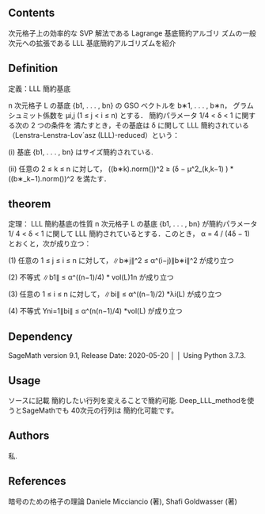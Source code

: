 

## Contents
次元格子上の効率的な SVP 解法である Lagrange 基底簡約アルゴリ
ズムの一般次元への拡張である LLL 基底簡約アルゴリズムを紹介

## Definition
定義：LLL 簡約基底

n 次元格子 L の基底 {b1, . . . , bn} の GSO ベクトルを 
b∗1, . . . , b∗n，
グラムシュミット係数を 
µi,j (1 ≤ j < i ≤ n) とする．
簡約パラメータ 1/4 < δ < 1 に関する次の 2 つの条件を
満たすとき，その基底は δ に関して LLL 簡約されている
（Lenstra-Lenstra-Lov´asz (LLL)-reduced）という：

(i) 基底 {b1, . . . , bn} はサイズ簡約されている.

(ii) 任意の 2 ≤ k ≤ n に対して，
((b∗k).norm())^2 ≥ (δ − µ^2_(k,k−1) ) * ((b∗_k−1).norm())^2 を満たす．

## theorem
定理： LLL 簡約基底の性質
n 次元格子 L の基底 {b1, . . . , bn} が簡約パラメータ 1/
4 < δ < 1 に関して
LLL 簡約されているとする．このとき，
α = 4 / (4δ − 1)
とおくと，次が成り立つ：

(1) 任意の 1 ≤ j ≤ i ≤ n に対して，∥b∗j∥^2 ≤ α^(i−j)∥b∗i∥^2 が成り立つ

(2) 不等式 ∥b1∥ ≤ α^((n−1)/4) * vol(L)1n が成り立つ

(3) 任意の 1 ≤ i ≤ n に対して，∥bi∥ ≤ α^((n−1)/2) *λi(L) が成り立つ

(4) 不等式 Yni=1∥bi∥ ≤ α^(n(n−1)/4) *vol(L) が成り立つ

## Dependency
 SageMath version 9.1, Release Date: 2020-05-20                     │
│ Using Python 3.7.3.


## Usage
ソースに記載
簡約したい行列を変えることで簡約可能.
Deep_LLL_methodを使うとSageMathでも
40次元の行列は
簡約化可能です。

## Authors
私.

## References
暗号のための格子の理論
Daniele Micciancio (著), Shafi Goldwasser (著)
